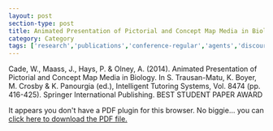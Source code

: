 ```yaml
---
layout: post
section-type: post
title: Animated Presentation of Pictorial and Concept Map Media in Biology
category: Category
tags: ['research','publications','conference-regular','agents','discourse','education','guru','its']
---
```

Cade, W., Maass, J., Hays, P. & Olney, A. (2014). Animated Presentation of Pictorial and Concept Map Media in Biology. In S. Trausan-Matu, K. Boyer, M. Crosby & K. Panourgia (ed.), Intelligent Tutoring Systems, Vol. 8474 (pp. 416-425). Springer International Publishing. BEST STUDENT PAPER AWARD 

<object data="https://umdrive.memphis.edu/aolney/public/publications/cade-its-2014.pdf" type="application/pdf" width="100%" height="600px">
 
  <p>It appears you don't have a PDF plugin for this browser.
  No biggie... you can <a href="https://umdrive.memphis.edu/aolney/public/publications/cade-its-2014.pdf">click here to
  download the PDF file.</a></p>
  
</object>
